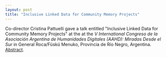 ```yaml
---
layout: post
title: "Inclusive Linked Data for Community Memory Projects"
---
```

Co-director Cristina Pattuelli gave a talk entitled "Inclusive Linked Data for Community Memory Projects" at the at the *V International Congreso de la Asociación Argentina de Humanidades Digitales (AAHD): Miradas Desde el Sur* in  General Roca/Füskü Menuko, Provincia de Río Negro, Argentina.  [Abstract](https://drive.google.com/file/d/14cMV2eMROHDdOZ6X_pxiyrV_r8ajWuSy/view?usp=sharing).
